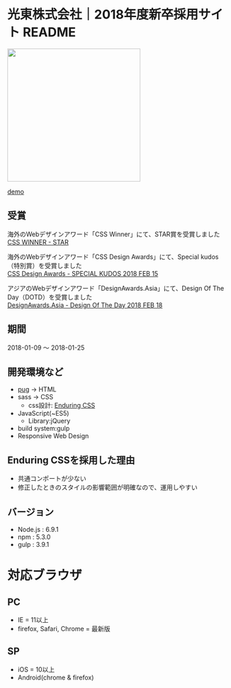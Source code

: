 # 光東株式会社｜2018年度新卒採用サイト README

<img src="http://www.koto-corp.co.jp/recruit/assets/img/ogp.png" height="300">

[demo](http://www.koto-corp.co.jp/recruit/recruit.html)

## 受賞

海外のWebデザインアワード「CSS Winner」にて、STAR賞を受賞しました  
[CSS WINNER - STAR](http://www.csswinner.com/details/koto-corporation-recruiting-2019/12327)

海外のWebデザインアワード「CSS Design Awards」にて、Special kudos（特別賞）を受賞しました  
[CSS Design Awards - SPECIAL KUDOS 2018 FEB 15](https://www.cssdesignawards.com/sites/koto-corporation-recruiting-2019/32324)

アジアのWebデザインアワード「DesignAwards.Asia」にて、Design Of The Day（DOTD）を受賞しました  
[DesignAwards.Asia - Design Of The Day 2018 FEB 18](https://www.designawards.asia/ja/koto-corporation-recruiting-2019/)

## 期間

2018-01-09 〜 2018-01-25

## 開発環境など

- [pug](https://pugjs.org/api/getting-started.html) -> HTML
- sass -> CSS
    - css設計: [Enduring CSS](http://ecss.io/)
- JavaScript(~ES5)
    - Library:jQuery
- build system:gulp
- Responsive Web Design

## Enduring CSSを採用した理由
- 共通コンポートが少ない
- 修正したときのスタイルの影響範囲が明確なので、運用しやすい

## バージョン
- Node.js : 6.9.1
- npm : 5.3.0
- gulp : 3.9.1

# 対応ブラウザ
## PC
- IE = 11以上
- firefox, Safari, Chrome = 最新版

## SP
- iOS = 10以上
- Android(chrome & firefox)
